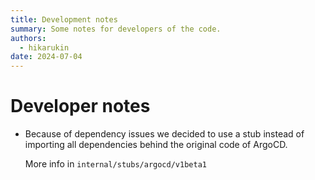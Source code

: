 ```yaml
---
title: Development notes
summary: Some notes for developers of the code.
authors:
  - hikarukin
date: 2024-07-04
---
```


Developer notes
===============

- Because of dependency issues we decided to use a stub instead of importing all
  dependencies behind the original code of ArgoCD.
  
  More info in `internal/stubs/argocd/v1beta1`
